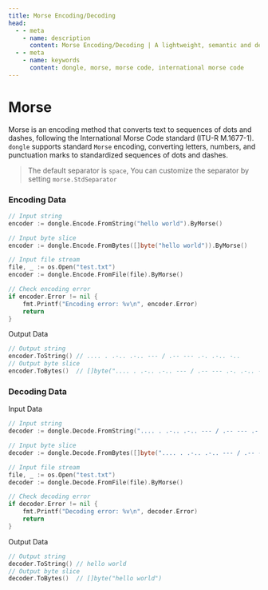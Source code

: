 ```yaml
---
title: Morse Encoding/Decoding
head:
  - - meta
    - name: description
      content: Morse Encoding/Decoding | A lightweight, semantic and developer-friendly golang encoding & crypto library
  - - meta
    - name: keywords
      content: dongle, morse, morse code, international morse code
---
```


# Morse

Morse is an encoding method that converts text to sequences of dots and dashes, following the International Morse Code standard (ITU-R M.1677-1). `dongle` supports standard `Morse` encoding, converting letters, numbers, and punctuation marks to standardized sequences of dots and dashes.
> The default separator is `space`,
> You can customize the separator by setting `morse.StdSeparator`

### Encoding Data

```go
// Input string
encoder := dongle.Encode.FromString("hello world").ByMorse()

// Input byte slice
encoder := dongle.Encode.FromBytes([]byte("hello world")).ByMorse()

// Input file stream
file, _ := os.Open("test.txt")
encoder := dongle.Encode.FromFile(file).ByMorse()

// Check encoding error
if encoder.Error != nil {
	fmt.Printf("Encoding error: %v\n", encoder.Error)
	return
}
```

Output Data

```go
// Output string
encoder.ToString() // .... . .-.. .-.. --- / .-- --- .-. .-.. -..
// Output byte slice
encoder.ToBytes()  // []byte(".... . .-.. .-.. --- / .-- --- .-. .-.. -..")
```

### Decoding Data

Input Data

```go
// Input string
decoder := dongle.Decode.FromString(".... . .-.. .-.. --- / .-- --- .-. .-.. -..").ByMorse()

// Input byte slice
decoder := dongle.Decode.FromBytes([]byte(".... . .-.. .-.. --- / .-- --- .-. .-.. -..")).ByMorse()

// Input file stream
file, _ := os.Open("test.txt")
decoder := dongle.Decode.FromFile(file).ByMorse()

// Check decoding error
if decoder.Error != nil {
	fmt.Printf("Decoding error: %v\n", decoder.Error)
	return
}
```

Output Data

```go
// Output string
decoder.ToString() // hello world
// Output byte slice
decoder.ToBytes()  // []byte("hello world")
```
